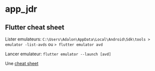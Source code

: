 # app_jdr

## Flutter cheat sheet
Lister emulateurs: `C:\Users\Adalon\AppData\Local\Android\Sdk\tools > emulator -list-avds` ou `> flutter emulator avd`

Lancer emulateur: `flutter emulator --launch [avd]`

Une [cheat sheet](https://medium.com/@mx_tino/flutter-cheatsheet-ee46128ba626)

<!-- 
## Getting Started

This project is a starting point for a Flutter application.

A few resources to get you started if this is your first Flutter project:

- [Lab: Write your first Flutter app](https://flutter.dev/docs/get-started/codelab)
- [Cookbook: Useful Flutter samples](https://flutter.dev/docs/cookbook)

For help getting started with Flutter, view our 
[online documentation](https://flutter.dev/docs), which offers tutorials, 
samples, guidance on mobile development, and a full API reference. -->
